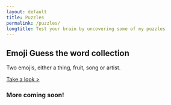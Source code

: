 ```yaml
---
layout: default
title: Puzzles
permalink: /puzzles/
longtitle: Test your brain by uncovering some of my puzzles
---
```

## Emoji Guess the word collection
Two emojis, either a thing, fruit, song or artist.

[Take a look >](https://www.isaboo.co.uk/projects/puzzles/egtw)

### More coming soon!